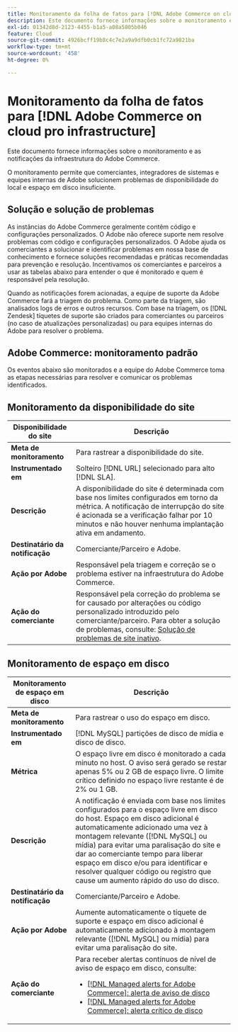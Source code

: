 ```yaml
---
title: Monitoramento da folha de fatos para [!DNL Adobe Commerce on cloud pro infrastructure]
description: Este documento fornece informações sobre o monitoramento e as notificações da infraestrutura do Adobe Commerce.
exl-id: 01342d8d-2123-4455-b1a5-a08a5805b046
feature: Cloud
source-git-commit: 4926bcff19b8c4c7e2a9a9dfb0cb1fc72a9821ba
workflow-type: tm+mt
source-wordcount: '458'
ht-degree: 0%

---
```



# Monitoramento da folha de fatos para [!DNL Adobe Commerce on cloud pro infrastructure]

Este documento fornece informações sobre o monitoramento e as notificações da infraestrutura do Adobe Commerce.

O monitoramento permite que comerciantes, integradores de sistemas e equipes internas de Adobe solucionem problemas de disponibilidade do local e espaço em disco insuficiente.

## Solução e solução de problemas

As instâncias do Adobe Commerce geralmente contêm código e configurações personalizados. O Adobe não oferece suporte nem resolve problemas com código e configurações personalizados. O Adobe ajuda os comerciantes a solucionar e identificar problemas em nossa base de conhecimento e fornece soluções recomendadas e práticas recomendadas para prevenção e resolução. Incentivamos os comerciantes e parceiros a usar as tabelas abaixo para entender o que é monitorado e quem é responsável pela resolução.

Quando as notificações forem acionadas, a equipe de suporte da Adobe Commerce fará a triagem do problema. Como parte da triagem, são analisados logs de erros e outros recursos. Com base na triagem, os [!DNL Zendesk] tíquetes de suporte são criados para comerciantes ou parceiros (no caso de atualizações personalizadas) ou para equipes internas do Adobe para resolver o problema.

## Adobe Commerce: monitoramento padrão

Os eventos abaixo são monitorados e a equipe do Adobe Commerce toma as etapas necessárias para resolver e comunicar os problemas identificados.

## Monitoramento da disponibilidade do site

| Disponibilidade do site | Descrição |
|------------|------------|
| **Meta de monitoramento** | Para rastrear a disponibilidade do site. |
| **Instrumentado em** | Solteiro [!DNL URL] selecionado para alto [!DNL SLA]. |
| **Descrição** | A disponibilidade do site é determinada com base nos limites configurados em torno da métrica. A notificação de interrupção do site é acionada se a verificação falhar por 10 minutos e não houver nenhuma implantação ativa em andamento. |
| **Destinatário da notificação** | Comerciante/Parceiro e Adobe. |
| **Ação por Adobe** | Responsável pela triagem e correção se o problema estiver na infraestrutura do Adobe Commerce. |
| **Ação do comerciante** | Responsável pela correção do problema se for causado por alterações ou código personalizado introduzido pelo comerciante/parceiro. Para obter a solução de problemas, consulte: [Solução de problemas de site inativo](https://experienceleague.adobe.com/docs/commerce-knowledge-base/kb/troubleshooting/site-down-or-unresponsive/magento-site-down-troubleshooter.html). |

## Monitoramento de espaço em disco

| Monitoramento de espaço em disco | Descrição |
|------------|------------|
| **Meta de monitoramento** | Para rastrear o uso do espaço em disco. |
| **Instrumentado em** | [!DNL MySQL] partições de disco de mídia e disco de disco. |
| **Métrica** | O espaço livre em disco é monitorado a cada minuto no host. O aviso será gerado se restar apenas 5% ou 2 GB de espaço livre. O limite crítico definido no espaço livre restante é de 2% ou 1 GB. |
| **Descrição** | A notificação é enviada com base nos limites configurados para o espaço livre em disco do host. Espaço em disco adicional é automaticamente adicionado uma vez à montagem relevante ([!DNL MySQL] ou mídia) para evitar uma paralisação do site e dar ao comerciante tempo para liberar espaço em disco e/ou para identificar e resolver qualquer código ou registro que cause um aumento rápido do uso do disco. |
| **Destinatário da notificação** | Comerciante/Parceiro e Adobe. |
| **Ação por Adobe** | Aumente automaticamente o tíquete de suporte e espaço em disco adicional é automaticamente adicionado à montagem relevante ([!DNL MySQL] ou mídia) para evitar uma paralisação do site. |
| **Ação do comerciante** | Para receber alertas contínuos de nível de aviso de espaço em disco, consulte: <ul><li>[[!DNL Managed alerts for Adobe Commerce]: alerta de aviso de disco](https://experienceleague.adobe.com/docs/commerce-knowledge-base/kb/support-tools/managed-alerts/managed-alerts-for-magento-commerce-disk-warning-alert.html)</li><li>[[!DNL Managed alerts for Adobe Commerce]: alerta crítico de disco](https://experienceleague.adobe.com/docs/commerce-knowledge-base/kb/support-tools/managed-alerts/managed-alerts-for-magento-commerce-disk-critical-alert.html) </li></ul> |
